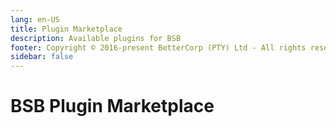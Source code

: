```yaml
---
lang: en-US
title: Plugin Marketplace
description: Available plugins for BSB
footer: Copyright © 2016-present BetterCorp (PTY) Ltd - All rights reserved
sidebar: false
---
```


# BSB Plugin Marketplace  

<PluginsGrid filter="events" />
